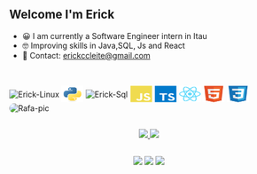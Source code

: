 ## Welcome I'm Erick
 

- 😀 I am currently a Software Engineer intern in Itau
- 🤓 Improving skills in Java,SQL, Js and React 
- 💬 Contact: erickccleite@gmail.com
##
  <div style="display: inline_block"><br>
    <img align="center" alt="Erick-Linux" height="30" width="40" src="https://cdn.jsdelivr.net/gh/devicons/devicon/icons/linux/linux-original.svg" />
    <img align="center" alt="Erick-Python" height="30" width="40" src="https://raw.githubusercontent.com/devicons/devicon/master/icons/python/python-original.svg">
    <img align="center" alt="Erick-Sql" height="30" width="40" src="https://www.svgrepo.com/show/184143/java.svg" />
    <img align="center" alt="Erick-Js" height="30" width="40" src="https://raw.githubusercontent.com/devicons/devicon/master/icons/javascript/javascript-plain.svg">
    <img align="center" alt="Erick-Ts" height="30" width="40" src="https://raw.githubusercontent.com/devicons/devicon/master/icons/typescript/typescript-plain.svg">
    <img align="center" alt="Erick-React" height="30" width="40" src="https://raw.githubusercontent.com/devicons/devicon/master/icons/react/react-original.svg">
    <img align="center" alt="Erick-HTML" height="30" width="40" src="https://raw.githubusercontent.com/devicons/devicon/master/icons/html5/html5-original.svg">
    <img align="center" alt="Erick-CSS" height="30" width="40" src="https://raw.githubusercontent.com/devicons/devicon/master/icons/css3/css3-original.svg">
<img align="center" alt="Rafa-pic" height="100" style="border-radius:50px;" src="https://c.tenor.com/1YWxstfBav4AAAAC/go-to.gif"></div>

##
<div align="center">
  <a href="https://github.com/ErickClinton">
  <img height="180em" src="https://github-readme-stats.vercel.app/api?username=ErickClinton&show_icons=true&theme=dracula&include_all_commits=true&count_private=true"/>
  <img height="180em" src="https://github-readme-stats.vercel.app/api/top-langs/?username=ErickClinton&layout=compact&langs_count=7&theme=dracula"/>

##
    
<div>

  <a href="https://www.instagram.com/erick_clint/" target="_blank"><img src="https://img.shields.io/badge/-Instagram-%23E4405F?style=for-the-badge&logo=instagram&logoColor=white" target="_blank"></a>
  <a href = "mailto:erickccleite@gmail.com"><img src="https://img.shields.io/badge/-Gmail-%23333?style=for-the-badge&logo=gmail&logoColor=white" target="_blank"></a>
  <a href="https://www.linkedin.com/in/erick-clinton-carvalho-leite-239599176/" target="_blank"><img src="https://img.shields.io/badge/-LinkedIn-%230077B5?style=for-the-badge&logo=linkedin&logoColor=white" target="_blank"></a>   
</div>
